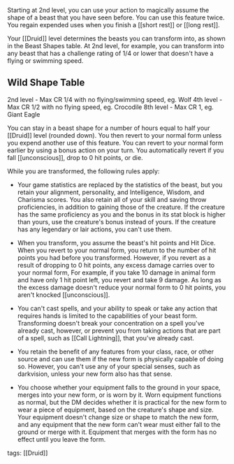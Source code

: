 Starting at 2nd level, you can use your action to magically assume the shape of a beast that you have seen before. You can use this feature twice. You regain expended uses when you finish a [[short rest]] or [[long rest]].

Your [[Druid]] level determines the beasts you can transform into, as shown in the Beast Shapes table. At 2nd level, for example, you can transform into any beast that has a challenge rating of 1/4 or lower that doesn't have a flying or swimming speed.

## Wild Shape Table
2nd level - Max CR 1/4 with no flying/swimming speed, eg. Wolf
4th level - Max CR 1/2 with no flying speed, eg. Crocodile
8th level - Max CR 1, eg. Giant Eagle

You can stay in a beast shape for a number of hours equal to half your [[Druid]] level (rounded down). You then revert to your normal form unless you expend another use of this feature. You can revert to your normal form earlier by using a bonus action on your turn. You automatically revert if you fall [[unconscious]], drop to 0 hit points, or die.

While you are transformed, the following rules apply:

-   Your game statistics are replaced by the statistics of the beast, but you retain your alignment, personality, and Intelligence, Wisdom, and Charisma scores. You also retain all of your skill and saving throw proficiencies, in addition to gaining those of the creature. If the creature has the same proficiency as you and the bonus in its stat block is higher than yours, use the creature's bonus instead of yours. If the creature has any legendary or lair actions, you can't use them.

-   When you transform, you assume the beast's hit points and Hit Dice. When you revert to your normal form, you return to the number of hit points you had before you transformed. However, if you revert as a result of dropping to 0 hit points, any excess damage carries over to your normal form, For example, if you take 10 damage in animal form and have only 1 hit point left, you revert and take 9 damage. As long as the excess damage doesn't reduce your normal form to 0 hit points, you aren't knocked [[unconscious]].

-   You can't cast spells, and your ability to speak or take any action that requires hands is limited to the capabilities of your beast form. Transforming doesn't break your concentration on a spell you've already cast, however, or prevent you from taking actions that are part of a spell, such as [[Call Lightning]], that you've already cast.

-   You retain the benefit of any features from your class, race, or other source and can use them if the new form is physically capable of doing so. However, you can't use any of your special senses, such as darkvision, unless your new form also has that sense.

-   You choose whether your equipment falls to the ground in your space, merges into your new form, or is worn by it. Worn equipment functions as normal, but the DM decides whether it is practical for the new form to wear a piece of equipment, based on the creature's shape and size. Your equipment doesn't change size or shape to match the new form, and any equipment that the new form can't wear must either fall to the ground or merge with it. Equipment that merges with the form has no effect until you leave the form.

tags: [[Druid]]